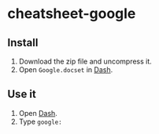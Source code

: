 cheatsheet-google
=================

## Install

1. Download the zip file and uncompress it.
1. Open `Google.docset` in [Dash](http://kapeli.com/dash).

## Use it

1. Open [Dash](http://kapeli.com/dash).
1. Type `google:`
